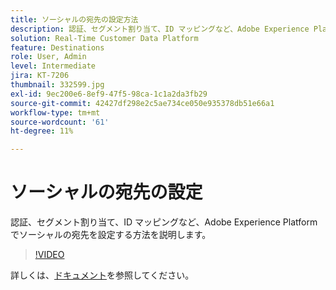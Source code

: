 ```yaml
---
title: ソーシャルの宛先の設定方法
description: 認証、セグメント割り当て、ID マッピングなど、Adobe Experience Platformでソーシャルの宛先を設定する方法を説明します。
solution: Real-Time Customer Data Platform
feature: Destinations
role: User, Admin
level: Intermediate
jira: KT-7206
thumbnail: 332599.jpg
exl-id: 9ec200e6-8ef9-47f5-98ca-1c1a2da3fb29
source-git-commit: 42427df298e2c5ae734ce050e935378db51e66a1
workflow-type: tm+mt
source-wordcount: '61'
ht-degree: 11%

---
```


# ソーシャルの宛先の設定

認証、セグメント割り当て、ID マッピングなど、Adobe Experience Platformでソーシャルの宛先を設定する方法を説明します。

>[!VIDEO](https://video.tv.adobe.com/v/332599/?quality=12&learn=on)

詳しくは、[ドキュメント](https://experienceleague.adobe.com/docs/experience-platform/destinations/catalog/social/overview.html)を参照してください。
